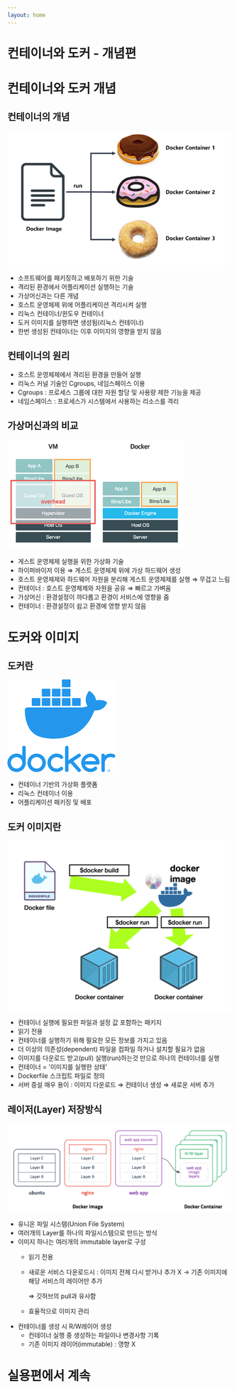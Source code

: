 ```yaml
---
layout: home
---
```


# 컨테이너와 도커 - 개념편

# **컨테이너와 도커 개념**

## **컨테이너의 개념**

![container.png](./img/container.png)

- 소프트웨어를 패키징하고 배포하기 위한 기술
- 격리된 환경에서 어플리케이션 실행하는 기술
- 가상머신과는 다른 개념
- 호스트 운영체제 위에 어플리케이션 격리시켜 실행
- 리눅스 컨테이너/윈도우 컨테이너
- 도커 이미지를 실행하면 생성됨(리눅스 컨테이너)
- 한번 생성된 컨테이너는 이후 이미지의 영향을 받지 않음

## **컨테이너의 원리**

- 호스트 운영체제에서 격리된 환경을 만들어 실행
- 리눅스 커널 기술인 Cgroups, 네임스페이스 이용
- Cgroups : 프로세스 그룹에 대한 자원 할당 및 사용량 제한 기능을 제공
- 네임스페이스 : 프로세스가 시스템에서 사용하는 리소스를 격리

## **가상머신과의 비교**

![dockervsvm.png](./img/dockervsvm.png)

- 게스트 운영체제 실행을 위한 가상화 기술
- 하이퍼바이저 이용 ⇒ 게스트 운영체제 위에 가상 하드웨어 생성
- 호스트 운영체제와 하드웨어 자원을 분리해 게스트 운영체제를 실행 ⇒ 무겁고 느림
- 컨테이너 : 호스트 운영체제와 자원을 공유 ⇒ 빠르고 가벼움
- 가상머신 : 환경설정이 까다롭고 환경이 서비스에 영향을 줌
- 컨테이너 : 환경설정이 쉽고 환경에 영향 받지 않음

# **도커와 이미지**

## **도커란**

![docker.png](./img/docker.png)

- 컨테이너 기반의 가상화 플랫폼
- 리눅스 컨테이너 이용
- 어플리케이션 패키징 및 배포

## **도커 이미지란**

![dockerimage.png](./img/dockerimage.png)

- 컨테이너 실행에 필요한 파일과 설정 값 포함하는 패키지
- 읽기 전용
- 컨테이너를 실행하기 위해 필요한 모든 정보를 가지고 있음
- 더 이상의 의존성(dependent) 파일을 컴파일 하거나 설치할 필요가 없음
- 이미지를 다운로드 받고(pull) 실행(run)하는것 만으로 하나의 컨테이너를 실행
- 컨테이너 = '이미지를 실행한 상태’
- Dockerfile 스크립트 파일로 정의
- 서버 증설 매우 용이 : 이미지 다운로드 ⇒ 컨테이너 생성 ⇒ 새로운 서버 추가

## ****레이저(Layer) 저장방식****

![layersave.png](./img/layersave.png)

- 유니온 파일 시스템(Union File System)
- 여러개의 Layer를 하나의 파일시스템으로 만드는 방식
- 이미지 하나는 여러개의 immutable layer로 구성
    - 읽기 전용
    - 새로운 서비스 다운로드시 : 이미지 전체 다시 받거나 추가 X → 기존 이미지에 해당 서비스의 레이어만 추가
        
        ⇒ 깃허브의 pull과 유사함
        
    - 효율적으로 이미지 관리
- 컨테이너를 생성 시 R/W레이어 생성
    - 컨테이너 실행 중 생성하는 파일이나 변경사항 기록
    - 기존 이미지 레이어(immutable) : 영향 X

# 실용편에서 계속